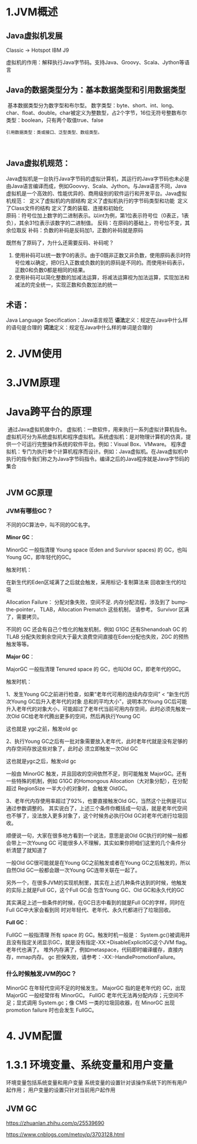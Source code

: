 # 1.JVM概述

## Java虚拟机发展

Classic -> Hotspot
IBM J9

虚拟机的作用：解释执行Java字节码。支持Java、Groovy、Scala、Jython等语言

## Java的数据类型分为：基本数据类型和引用数据类型

​	基本数据类型分为数字型和布尔型。
​		数字类型：byte、short、int、long、char、float、double。char被定义为整数型，占2个字节，16位无符号整数
​		布尔类型：boolean，只有两个取值true、false
​		

	引用数据类型：类或接口、泛型类型、数组类型。


​	

## Java虚拟机规范：

​	Java虚拟机是一台执行Java字节码的虚拟计算机，其运行的Java字节码也未必是由Java语言编译而成，例如Goovvy、Scala、Jython。
​	与Java语言不同，Java虚拟机是一个高效的、性能优异的、商用级别的软件运行和开发平台。
​	Java虚拟机规范：
​		定义了虚拟机的内部结构
​		定义了虚拟机执行的字节码类型和功能
​		定义了Class文件的结构
​		定义了类的装载、连接和初始化
​		
原码：符号位加上数字的二进制表示。以int为例，第1位表示符号位（0表正，1表负），其余31位表示该数字的二进制值。
反码：在原码的基础上，符号位不变，其余位取反
补码：负数的补码是反码加1，正数的补码就是原码

既然有了原码了，为什么还需要反码、补码呢？

1. 使用补码可以统一数字0的表示。由于0既非正数又非负数，使用原码表示时符号位难以确定，把0归入正数或负数的到的原码是不同的。而使用补码表示，正数0和负数0都是相同的结果。
2. 使用补码可以简化整数的加减法运算，将减法运算视为加法运算，实现加法和减法的完全统一，实现正数和负数加法的统一

## 术语：

Java Language Specification：Java语言规范
**语法**定义：规定在Java中什么样的语句是合理的
**词法**定义：规定在Java中什么样的单词是合理的

# 2. JVM使用

# 3.JVM原理

# Java跨平台的原理

​	通过Java虚拟机做中介。
​	虚拟机：一款软件，用来执行一系列虚拟计算机指令。虚拟机可分为系统虚拟机和程序虚拟机。
​		系统虚拟机：是对物理计算机的仿真，提供一个可运行完整操作系统的软件平台。例如：Visual Box、VMware。
​		程序虚拟机：专门为执行单个计算机程序而设计。例如：Java虚拟机。在Java虚拟机中执行的指令我们称之为Java字节码指令。编译之后的Java程序就是Java字节码的集合
​		
​		

## JVM GC原理

### JVM有哪些GC？

不同的GC算法中，叫不同的GC名字。

**Minor GC**：

MinorGC 一般指清理 Young space (Eden and Survivor spaces) 的 GC，也叫Young GC，即年轻代的GC。

 触发时机：

在新生代的Eden区域满了之后就会触发，采用标记-复制算法来 回收新生代的垃圾 

Allocation Failure： 分配对象失败，空间不足. 内存分配流程，涉及到了 bump-the-pointer， TLAB，Allocation Prematch 这些机制， 请参考。
 Survivor 区满了，需要拷贝。

不同的 GC 还会有自己个性化的触发机制，例如 G1GC 还有Shenandoah GC 的 TLAB 分配失败剩余空间大于最大浪费空间直接在Eden分配也失败，ZGC 的预热触发等等。



**Major GC**：

MajorGC 一般指清理 Tenured space 的 GC，也叫Old GC，即老年代的GC。

触发时机：

1、发生Young GC之前进行检查，如果“老年代可用的连续内存空间” < “新生代历次Young GC后升入老年代的对象 总和的平均大小”，说明本次Young GC后可能升入老年代的对象大小，可能超过了老年代当前可用内存空间，此时必须先触发一次Old GC给老年代腾出更多的空间，然后再执行Young GC

这也就是 ygc之前，触发old gc

2、执行Young GC之后有一批对象需要放入老年代，此时老年代就是没有足够的内存空间存放这些对象了，此时必 须立即触发一次Old GC

这也就是ygc之后，触发old gc

 一般由 MinorGC 触发，并且回收的空间依然不足，则可能触发 MajorGC。还有一些特殊的机制，例如 G1GC 的Homongous Allocation（大对象分配），在分配超过 RegionSize 一半大小的对象时，会触发 OldGC。 

3、老年代内存使用率超过了92%，也要直接触发Old GC，当然这个比例是可以通过参数调整的。
其实说白了，上述三个条件你概括成一句话，就是老年代空间也不够了，没法放入更多对象了，这个时候务必执行Old GC对老年代进行垃圾回收。

顺便说一句，大家在很多地方看到一个说法，意思是说Old GC执行的时候一般都会带上一次Young GC
可能很多人不理解，其实如果你把咱们这里的几个条件分析清楚了就知道了

一般Old GC很可能就是在Young GC之前触发或者在Young GC之后触发的，所以自然Old GC一般都会跟一次Young GC连带关联在一起了。

另外一个，在很多JVM的实现机制里，其实在上述几种条件达到的时候，他触发的实际上就是Full GC，这个Full GC会 包含Young GC、Old GC和永久代的GC

其实满足上述一些条件的时候，在GC日志中看到的就是Full GC的字样，同时在Full GC中大家会看到同 时对年轻代、老年代、永久代都进行了垃圾回收。

**Full GC**：

FullGC 一般指清理 所有 space 的 GC。触发时机一般是：
 System.gc()被调用并且没有指定关闭显示GC，就是没有指定-XX:+DisableExplicitGC这个JVM flag。
 老年代也满了。
 堆外内存满了，例如metaspace，代码即时编译缓存，直接内存，mmap内存。
 gc 担保失败，请参考：-XX:-HandlePromotionFailure。



### 什么时候触发JVM的GC？

MinorGC 在年轻代空间不足的时候发生。
 MajorGC 指的是老年代的 GC，出现 MajorGC 一般经常伴有 MinorGC。
 FullGC 老年代无法再分配内存；元空间不足；显式调用 System.gc；像 CMS 一类的垃圾回收器，在 MinorGC 出现 promotion failure 时也会发生 FullGC。



# 4. JVM配置







# 1.3.1 环境变量、系统变量和用户变量

环境变量包括系统变量和用户变量
系统变量的设置针对该操作系统下的所有用户起作用；
用户变量的设置只针对当前用户起作用 



## JVM GC

https://zhuanlan.zhihu.com/p/25539690

https://www.cnblogs.com/metoy/p/3703128.html